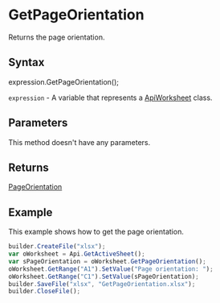 # GetPageOrientation

Returns the page orientation.

## Syntax

expression.GetPageOrientation();

`expression` - A variable that represents a [ApiWorksheet](../ApiWorksheet.md) class.

## Parameters

This method doesn't have any parameters.

## Returns

[PageOrientation](../../../Enumerations/PageOrientation.md)

## Example

This example shows how to get the page orientation.

```javascript
builder.CreateFile("xlsx");
var oWorksheet = Api.GetActiveSheet();
var sPageOrientation = oWorksheet.GetPageOrientation();
oWorksheet.GetRange("A1").SetValue("Page orientation: ");
oWorksheet.GetRange("C1").SetValue(sPageOrientation);
builder.SaveFile("xlsx", "GetPageOrientation.xlsx");
builder.CloseFile();
```